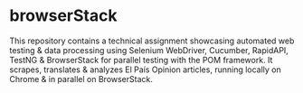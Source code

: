 # browserStack
This repository contains a technical assignment showcasing automated web testing &amp; data processing using Selenium WebDriver, Cucumber, RapidAPI, TestNG &amp; BrowserStack for parallel testing with the POM framework. It scrapes, translates &amp; analyzes El País Opinion articles, running locally on Chrome &amp; in parallel on BrowserStack.
